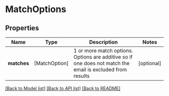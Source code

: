 # MatchOptions

## Properties
Name | Type | Description | Notes
------------ | ------------- | ------------- | -------------
**matches** | [MatchOption] | 1 or more match options. Options are additive so if one does not match the email is excluded from results | [optional] 

[[Back to Model list]](../README.md#documentation-for-models) [[Back to API list]](../README.md#documentation-for-api-endpoints) [[Back to README]](../README.md)


